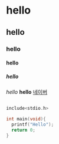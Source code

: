 # hello
## hello
### hello
#### hello
##### hello
*hello*
**hello**
[네이버](https://naver.com)

```c

include<stdio.h>

int main(void){
  printf("Hello");
  return 0;
}



